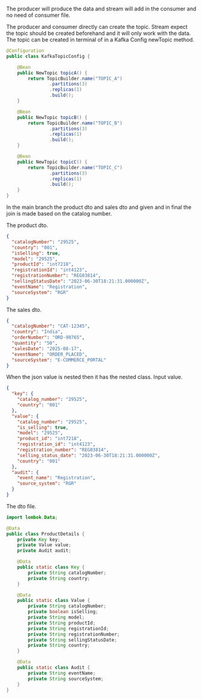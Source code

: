 The producer will produce the data and stream will add in the consumer and no need of consumer file.

The producer and consumer directly can create the topic. Stream expect the topic should be created beforehand and it will only work with the data. The topic can be created in terminal of in a Kafka Config newTopic method.

```java
@Configuration
public class KafkaTopicConfig {

    @Bean
    public NewTopic topicA() {
        return TopicBuilder.name("TOPIC_A")
                .partitions(3)
                .replicas(1)
                .build();
    }

    @Bean
    public NewTopic topicB() {
        return TopicBuilder.name("TOPIC_B")
                .partitions(3)
                .replicas(1)
                .build();
    }

    @Bean
    public NewTopic topicC() {
        return TopicBuilder.name("TOPIC_C")
                .partitions(3)
                .replicas(1)
                .build();
    }
}
```
In the main branch the product dto and sales dto and given and in final the join is made based on the catalog number.

The product dto.
```json
{
  "catalogNumber": "29525",
  "country": "001",
  "isSelling": true,
  "model": "29525",
  "productId": "int7218",
  "registrationId": "int4123",
  "registrationNumber": "REG03814",
  "sellingStatusDate": "2023-06-30T18:21:31.000000Z",
  "eventName": "Registration",
  "sourceSystem": "RGR"
}
```
The sales dto.
```json
{
  "catalogNumber": "CAT-12345",
  "country": "India",
  "orderNumber": "ORD-98765",
  "quantity": "50",
  "salesDate": "2025-08-17",
  "eventName": "ORDER_PLACED",
  "sourceSystem": "E-COMMERCE_PORTAL"
}
```

When the json value is nested then it has the nested class.
Input value.
```json
{
  "key": {
    "catalog_number": "29525",
    "country": "001"
  },
  "value": {
    "catalog_number": "29525",
    "is_selling": true,
    "model": "29525",
    "product_id": "int7218",
    "registration_id": "int4123",
    "registration_number": "REG03814",
    "selling_status_date": "2023-06-30T18:21:31.000000Z",
    "country": "001"
  },
  "audit": {
    "event_name": "Registration",
    "source_system": "RGR"
  }
}
```
The dto file.
```java
import lombok.Data;

@Data
public class ProductDetails {
    private Key key;
    private Value value;
    private Audit audit;

    @Data
    public static class Key {
        private String catalogNumber;
        private String country;
    }

    @Data
    public static class Value {
        private String catalogNumber;
        private boolean isSelling;
        private String model;
        private String productId;
        private String registrationId;
        private String registrationNumber;
        private String sellingStatusDate;
        private String country;
    }

    @Data
    public static class Audit {
        private String eventName;
        private String sourceSystem;
    }
}
```